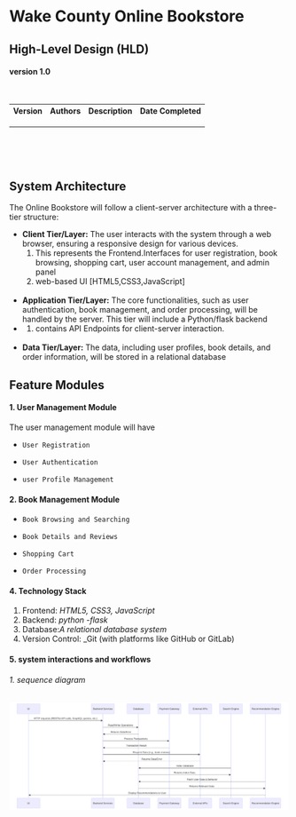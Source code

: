 # Wake County Online Bookstore

## High-Level Design (HLD)

#### version 1.0

 <br>

<table>
  <tr>
    <th>Version</th>
    <th>Authors</th>
    <th>Description</th>
    <th>Date Completed</th>
  </tr>
  <tr>
    <td></td>
    <td></td>
    <td></td>
    <td></td>
  </tr>
  <tr>
    <td></td>
    <td></td>
    <td></td>
    <td></td>
  </tr>
  <tr>
    <td></td>
    <td></td>
    <td></td>
    <td></td>
  </tr>
</table>
<br>
<br>
<br>



## System Architecture
 The Online Bookstore will follow a client-server architecture with a three-tier structure:

- **Client Tier/Layer:** The user interacts with the system through a web browser, ensuring a responsive design for various devices.
  1. This represents the Frontend.Interfaces for user registration, book browsing, shopping cart, user account management, and admin panel
  2. web-based UI [HTML5,CSS3,JavaScript]
   <br>
- **Application Tier/Layer:** The core functionalities, such as user authentication, book management, and order processing, will be handled by the server. This tier will include a Python/flask backend
- 1. contains API Endpoints for client-server interaction. 
  <br>
- **Data Tier/Layer:** The data, including user profiles, book details, and order information, will be stored in a relational database 
## Feature Modules 

#### 1. User Management Module
The user management module will have 

-     User Registration
-     User Authentication
-     user Profile Management

#### 2. Book Management Module

-     Book Browsing and Searching
-     Book Details and Reviews 
-     Shopping Cart 
-     Order Processing


#### 4.  Technology Stack
1. Frontend: _HTML5, CSS3, JavaScript_ 
2. Backend: _python -flask_
3. Database:_A relational database system_
4. Version Control: _Git (with platforms like GitHub or GitLab)

#### 5. system interactions and workflows
###### 1. sequence diagram
![Alt text](Assets/HLDsequenceflow.svg)

<!--<img src="./HLDsequenceflow.svg"/>-->


